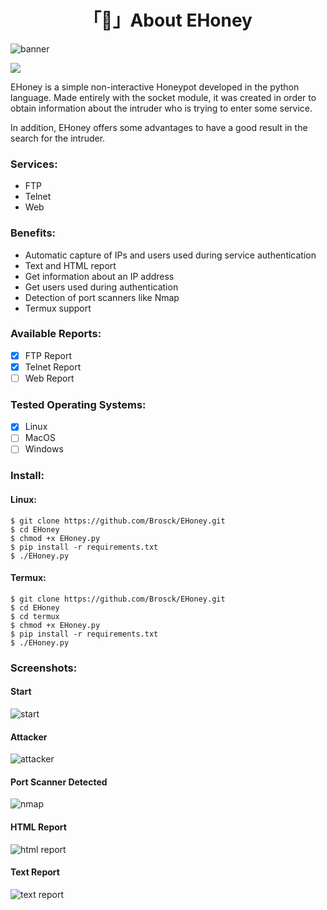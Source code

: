 <h1 align="center">「🍯」About EHoney</h1>

![banner](assets/banner.png)

<img src="https://media.discordapp.net/attachments/724351008440057950/882755118162935898/20210901_193204.png?width=62&height=62">

EHoney is a simple non-interactive Honeypot developed in the python language. Made entirely with the socket module, it was created in order to obtain information about the intruder who is trying to enter some service.

In addition, EHoney offers some advantages to have a good result in the search for the intruder.

### Services:

* FTP
* Telnet
* Web

### Benefits:

* Automatic capture of IPs and users used during service authentication
* Text and HTML report
* Get information about an IP address
* Get users used during authentication
* Detection of port scanners like Nmap
* Termux support

### Available Reports:

- [x] FTP Report
- [X] Telnet Report
- [ ] Web Report

### Tested Operating Systems:

- [x] Linux
- [ ] MacOS
- [ ] Windows

### Install:

#### Linux:

```
$ git clone https://github.com/Brosck/EHoney.git
$ cd EHoney
$ chmod +x EHoney.py
$ pip install -r requirements.txt
$ ./EHoney.py
```

#### Termux:

```
$ git clone https://github.com/Brosck/EHoney.git
$ cd EHoney
$ cd termux
$ chmod +x EHoney.py
$ pip install -r requirements.txt
$ ./EHoney.py
```


### Screenshots:

#### Start
![start](assets/start.png)

#### Attacker
![attacker](assets/attacker.png)

#### Port Scanner Detected
![nmap](assets/nmap_detected.png)

#### HTML Report
![html report](assets/report.png)

#### Text Report
![text report](assets/report2.png)
